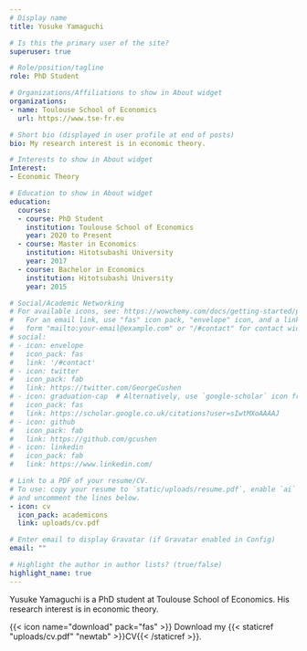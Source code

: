 ```yaml
---
# Display name
title: Yusuke Yamaguchi

# Is this the primary user of the site?
superuser: true

# Role/position/tagline
role: PhD Student

# Organizations/Affiliations to show in About widget
organizations:
- name: Toulouse School of Economics
  url: https://www.tse-fr.eu

# Short bio (displayed in user profile at end of posts)
bio: My research interest is in economic theory.

# Interests to show in About widget
Interest:
- Economic Theory

# Education to show in About widget
education:
  courses:
  - course: PhD Student
    institution: Toulouse School of Economics
    year: 2020 to Present
  - course: Master in Economics
    institution: Hitotsubashi University
    year: 2017
  - course: Bachelor in Economics
    institution: Hitotsubashi University
    year: 2015

# Social/Academic Networking
# For available icons, see: https://wowchemy.com/docs/getting-started/page-builder/#icons
#   For an email link, use "fas" icon pack, "envelope" icon, and a link in the
#   form "mailto:your-email@example.com" or "/#contact" for contact widget.
# social:
# - icon: envelope
#   icon_pack: fas
#   link: '/#contact'
# - icon: twitter
#   icon_pack: fab
#   link: https://twitter.com/GeorgeCushen
# - icon: graduation-cap  # Alternatively, use `google-scholar` icon from `ai` icon pack
#   icon_pack: fas
#   link: https://scholar.google.co.uk/citations?user=sIwtMXoAAAAJ
# - icon: github
#   icon_pack: fab
#   link: https://github.com/gcushen
# - icon: linkedin
#   icon_pack: fab
#   link: https://www.linkedin.com/

# Link to a PDF of your resume/CV.
# To use: copy your resume to `static/uploads/resume.pdf`, enable `ai` icons in `params.toml`, 
# and uncomment the lines below.
- icon: cv
  icon_pack: academicons
  link: uploads/cv.pdf

# Enter email to display Gravatar (if Gravatar enabled in Config)
email: ""

# Highlight the author in author lists? (true/false)
highlight_name: true
---
```


Yusuke Yamaguchi is a PhD student at Toulouse School of Economics. His research interest is in economic theory.

{{< icon name="download" pack="fas" >}} Download my {{< staticref "uploads/cv.pdf" "newtab" >}}CV{{< /staticref >}}.
